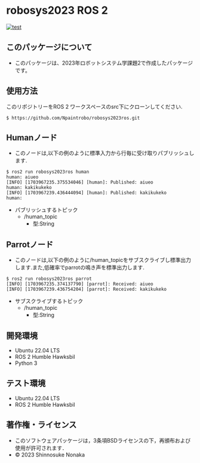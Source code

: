 # robosys2023 ROS 2
[![test](https://github.com/Npaintrobo/robosys2023ros/actions/workflows/test.yml/badge.svg)](https://github.com/Npaintrobo/robosys2023ros/actions/workflows/test.yml)

## このパッケージについて
* このパッケージは、2023年ロボットシステム学課題2で作成したパッケージです。

## 使用方法

このリポジトリーをROS 2 ワークスペースのsrc下にクローンしてください.
```
$ https://github.com/Npaintrobo/robosys2023ros.git
```

## Humanノード
* このノードは,以下の例のように標準入力から行毎に受け取りパブリッシュします.
```
$ ros2 run robosys2023ros human
human: aiueo
[INFO] [1703967235.375534046] [human]: Published: aiueo
human: kakikukeko
[INFO] [1703967239.436444094] [human]: Published: kakikukeko
human: 
```
* パブリッシュするトピック
  * /human_topic
    * 型:String

## Parrotノード
* このノードは,以下の例のように/human_topicをサブスクライブし標準出力します.また,低確率でparrotの鳴き声を標準出力します.
```
$ ros2 run robosys2023ros parrot
[INFO] [1703967235.374137790] [parrot]: Received: aiueo
[INFO] [1703967239.436754204] [parrot]: Received: kakikukeko
```
* サブスクライブするトピック
  * /human_topic
    * 型:String
## 開発環境
* Ubuntu 22.04 LTS
* ROS 2 Humble Hawksbil
* Python 3

## テスト環境
* Ubuntu 22.04 LTS
* ROS 2 Humble Hawksbil

## 著作権・ライセンス
* このソフトウェアパッケージは，3条項BSDライセンスの下，再頒布および使用が許可されます．
* © 2023 Shinnosuke Nonaka
